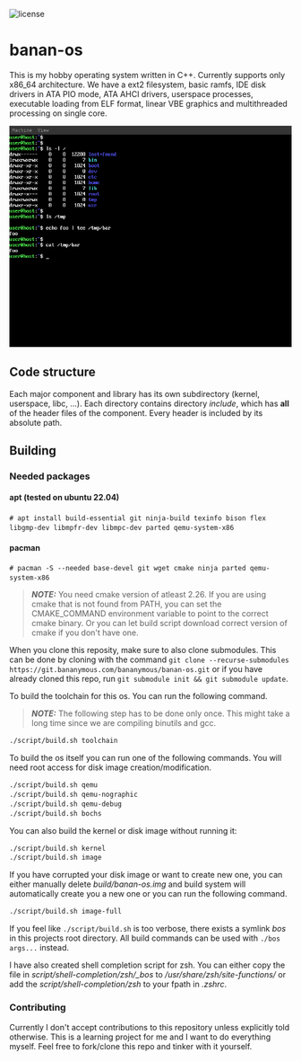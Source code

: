 ![license](https://img.shields.io/github/license/bananymous/banan-os)

# banan-os

This is my hobby operating system written in C++. Currently supports only x86\_64 architecture. We have a ext2 filesystem, basic ramfs, IDE disk drivers in ATA PIO mode, ATA AHCI drivers, userspace processes, executable loading from ELF format, linear VBE graphics and multithreaded processing on single core.

![screenshot from qemu running banan-os](assets/banan-os.png)

## Code structure

Each major component and library has its own subdirectory (kernel, userspace, libc, ...). Each directory contains directory *include*, which has **all** of the header files of the component. Every header is included by its absolute path.

## Building

### Needed packages

#### apt (tested on ubuntu 22.04)
```# apt install build-essential git ninja-build texinfo bison flex libgmp-dev libmpfr-dev libmpc-dev parted qemu-system-x86```

#### pacman
```# pacman -S --needed base-devel git wget cmake ninja parted qemu-system-x86```

> ***NOTE:*** You need cmake version of atleast 2.26. If you are using cmake that is not found from PATH, you can set the CMAKE\_COMMAND environment variable to point to the correct cmake binary. Or you can let build script download correct version of cmake if you don't have one.

When you clone this reposity, make sure to also clone submodules. This can be done by cloning with the command ```git clone --recurse-submodules https://git.bananymous.com/bananymous/banan-os.git``` or if you have already cloned this repo, run ```git submodule init && git submodule update```.

To build the toolchain for this os. You can run the following command.
> ***NOTE:*** The following step has to be done only once. This might take a long time since we are compiling binutils and gcc.
```sh
./script/build.sh toolchain
```

To build the os itself you can run one of the following commands. You will need root access for disk image creation/modification.
```sh
./script/build.sh qemu
./script/build.sh qemu-nographic
./script/build.sh qemu-debug
./script/build.sh bochs
```

You can also build the kernel or disk image without running it:
```sh
./script/build.sh kernel
./script/build.sh image
```

If you have corrupted your disk image or want to create new one, you can either manually delete *build/banan-os.img* and build system will automatically create you a new one or you can run the following command.
```sh
./script/build.sh image-full
```

If you feel like ```./script/build.sh``` is too verbose, there exists a symlink _bos_ in this projects root directory. All build commands can be used with ```./bos args...``` instead.

I have also created shell completion script for zsh. You can either copy the file in _script/shell-completion/zsh/\_bos_ to _/usr/share/zsh/site-functions/_ or add the _script/shell-completion/zsh_ to your fpath in _.zshrc_.

### Contributing

Currently I don't accept contributions to this repository unless explicitly told otherwise. This is a learning project for me and I want to do everything myself. Feel free to fork/clone this repo and tinker with it yourself.
